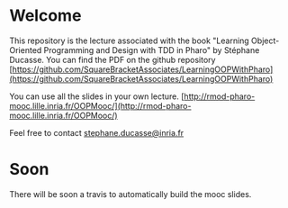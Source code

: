 # Welcome

This repository is the lecture associated with the book "Learning Object-Oriented Programming and Design with TDD in Pharo" by Stéphane Ducasse. You can find the PDF on the github repository 
[https://github.com/SquareBracketAssociates/LearningOOPWithPharo](https://github.com/SquareBracketAssociates/LearningOOPWithPharo)

You can use all the slides in your own lecture.
[http://rmod-pharo-mooc.lille.inria.fr/OOPMooc/](http://rmod-pharo-mooc.lille.inria.fr/OOPMooc/)

Feel free to contact stephane.ducasse@inria.fr

# Soon
There will be soon a travis to automatically build the mooc slides.
